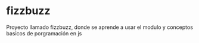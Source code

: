 # fizzbuzz
Proyecto llamado fizzbuzz, donde se aprende a usar el modulo y conceptos basicos de porgramación en js
